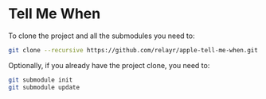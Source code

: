 Tell Me When
============

To clone the project and all the submodules you need to:

```bash
git clone --recursive https://github.com/relayr/apple-tell-me-when.git
```

Optionally, if you already have the project clone, you need to:

```bash
git submodule init
git submodule update
```
